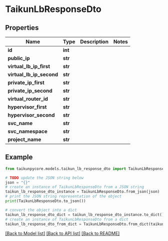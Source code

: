 # TaikunLbResponseDto


## Properties

Name | Type | Description | Notes
------------ | ------------- | ------------- | -------------
**id** | **int** |  | 
**public_ip** | **str** |  | 
**virtual_lb_ip_first** | **str** |  | 
**virtual_lb_ip_second** | **str** |  | 
**private_ip_first** | **str** |  | 
**private_ip_second** | **str** |  | 
**virtual_router_id** | **str** |  | 
**hypervisor_first** | **str** |  | 
**hypervisor_second** | **str** |  | 
**svc_name** | **str** |  | 
**svc_namespace** | **str** |  | 
**project_name** | **str** |  | 

## Example

```python
from taikunpycore.models.taikun_lb_response_dto import TaikunLbResponseDto

# TODO update the JSON string below
json = "{}"
# create an instance of TaikunLbResponseDto from a JSON string
taikun_lb_response_dto_instance = TaikunLbResponseDto.from_json(json)
# print the JSON string representation of the object
print(TaikunLbResponseDto.to_json())

# convert the object into a dict
taikun_lb_response_dto_dict = taikun_lb_response_dto_instance.to_dict()
# create an instance of TaikunLbResponseDto from a dict
taikun_lb_response_dto_from_dict = TaikunLbResponseDto.from_dict(taikun_lb_response_dto_dict)
```
[[Back to Model list]](../README.md#documentation-for-models) [[Back to API list]](../README.md#documentation-for-api-endpoints) [[Back to README]](../README.md)


